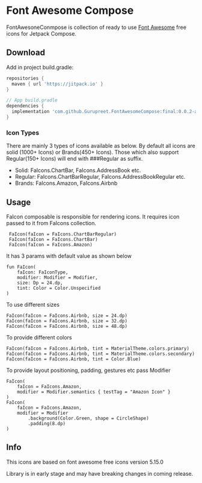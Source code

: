 # Font Awesome Compose 


FontAwesoneConmpose is collection of ready to use [Font Awesome](https://fontawesome.com/icons) free icons for Jetpack Compose.

Download
--------
Add in project build.gradle:

```gradle
repositories {
  maven { url 'https://jitpack.io' }
}

// App build.gradle
dependencies {
  implementation 'com.github.Gurupreet.FontAwesomeCompose:final:0.0.2-alpha01'
}
```

### Icon Types

There are mainly 3 types of icons available as below. 
By default all icons are solid (1000+ Icons) or Brands(450+ Icons). Those which also support Regular(150+ Icons) will end with ###Regular as suffix.
  * Solid: 
    FaIcons.ChartBar, FaIcons.AddressBook etc.
  * Regular: 
    FaIcons.ChartBarRegular, FaIcons.AddressBookRegular etc.
  * Brands: 
    FaIcons.Amazon, FaIcons.Airbnb
 
## Usage 
FaIcon composable is responsible for rendering icons. It requires icon passed to it from FaIcons collection.
```
 FaIcon(faIcon = FaIcons.ChartBarRegular)
 FaIcon(faIcon = FaIcons.ChartBar)
 FaIcon(faIcon = FaIcons.Amazon)
```

It has 3 params with default value as shown below 
```
fun FaIcon(
    faIcon: FaIconType,
    modifier: Modifier = Modifier,
    size: Dp = 24.dp,
    tint: Color = Color.Unspecified
) 
```

To use different sizes
```
FaIcon(faIcon = FaIcons.Airbnb, size = 24.dp)
FaIcon(faIcon = FaIcons.Airbnb, size = 32.dp)
FaIcon(faIcon = FaIcons.Airbnb, size = 48.dp)
```

To provide different colors
```
FaIcon(faIcon = FaIcons.Airbnb, tint = MaterialTheme.colors.primary)
FaIcon(faIcon = FaIcons.Airbnb, tint = MaterialTheme.colors.secondary)
FaIcon(faIcon = FaIcons.Airbnb, tint = Color.Blue)
```

To provide layout positioning, padding, gestures etc pass Modifier
```
FaIcon(
    faIcon = FaIcons.Amazon,
    modifier = Modifier.semantics { testTag = "Amazon Icon" }
)
FaIcon(
    faIcon = FaIcons.Amazon,
    modifier = Modifier
        .background(Color.Green, shape = CircleShape)
        .padding(8.dp)
)
```
## Info
This icons are based on font awesome free icons version 5.15.0

Library is in early stage and may have breaking changes in coming release.
